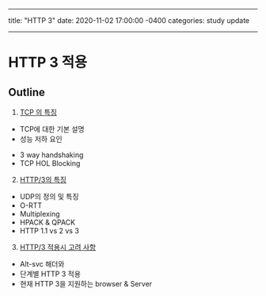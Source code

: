 ---
title: "HTTP 3"
date: 2020-11-02 17:00:00 -0400
categories: study update
___

# HTTP 3 적용

## Outline
1. [TCP 의 특징](tcpDegradation.md)
* TCP에 대한 기본 설명
* 성능 저하 요인
- 3 way handshaking
- TCP HOL Blocking

2. [HTTP/3의 특징](http3details.md)
- UDP의 정의 및 특징
- O-RTT
- Multiplexing
- HPACK & QPACK
- HTTP 1.1 vs 2 vs 3

3. [HTTP/3 적용시 고려 사항](http3requirements.md)
- Alt-svc 해더와 
- 단계별 HTTP 3 적용
- 현재 HTTP 3을 지원하는 browser & Server

